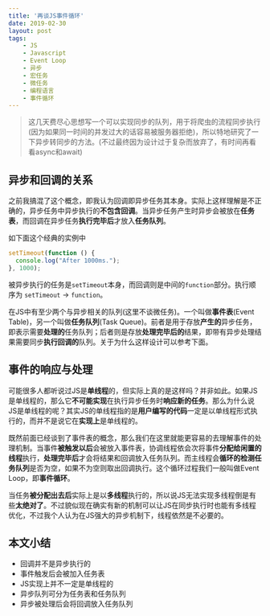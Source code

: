 ```yaml
---
title: '再谈JS事件循环'
date: 2019-02-30
layout: post
tags:
    - JS
    - Javascript
    - Event Loop
    - 异步
    - 宏任务
    - 微任务
    - 编程语言
    - 事件循环
---
```


> 这几天费尽心思想写一个可以实现同步的队列，用于将爬虫的流程同步执行(因为如果同一时间的并发过大的话容易被服务器拒绝)，所以特地研究了一下异步转同步的方法。(不过最终因为设计过于复杂而放弃了，有时间再看看async和await)

## 异步和回调的关系
之前我搞混了这个概念，即我认为回调即异步任务其本身。实际上这样理解是不正确的，异步任务中异步执行的**不包含回调**。当异步任务产生时异步会被放在**任务表**，而回调在异步任务**执行完毕后**才放入**任务队列**。

如下面这个经典的实例中
```js
setTimeout(function () {
  console.log("After 1000ms.");
}, 1000);
```
被异步执行的任务是`setTimeout`本身，而回调则是中间的`function`部分。执行顺序为 `setTimeout` -> `function`。

在JS中有至少两个与异步相关的队列(这里不谈微任务)。一个叫做**事件表**(Event Table)，另一个叫做**任务队列**(Task Queue)。前者是用于存放**产生的**异步任务，即表示需要**处理的**任务队列；后者则是存放**处理完毕后的**结果，即带有异步处理结果需要同步**执行回调的**队列。关于为什么这样设计可以参考下面。

## 事件的响应与处理
可能很多人都听说过JS是**单线程**的，但实际上真的是这样吗？并非如此。如果JS是单线程的，那么它**不可能实现**在执行异步任务时**响应新的任务**。那么为什么说JS是单线程的呢？其实JS的单线程指的是**用户编写的代码**一定是以单线程形式执行的，而并不是说它在**实现上**是单线程的。

既然前面已经谈到了事件表的概念，那么我们在这里就能更容易的去理解事件的处理机制。当事件**被触发以后**会被放入事件表，协调线程依会次将事件**分配给闲置的线程**执行，**处理完毕后**才会将结果和回调放入任务队列。而主线程会**循环的检测任务队列**是否为空，如果不为空则取出回调执行。这个循环过程我们一般叫做Event Loop，即**事件循环**。

当任务**被分配出去后**实际上是以**多线程**执行的，所以说JS无法实现多线程倒是有些**太绝对了**。不过貌似现在确实有新的机制可以让JS在同步执行时也能有多线程优化，不过我个人认为在JS强大的异步机制下，线程依然是不必要的。

## 本文小结
- 回调并不是异步执行的
- 事件触发后会被加入任务表
- JS实现上并不一定是单线程的
- 异步队列可分为任务表和任务队列
- 异步被处理后会将回调放入任务队列

